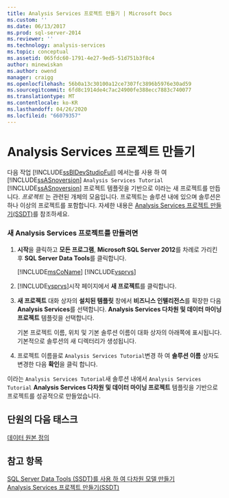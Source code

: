 ```yaml
---
title: Analysis Services 프로젝트 만들기 | Microsoft Docs
ms.custom: ''
ms.date: 06/13/2017
ms.prod: sql-server-2014
ms.reviewer: ''
ms.technology: analysis-services
ms.topic: conceptual
ms.assetid: 065fdc60-1791-4e27-9ed5-51d751b3f8c4
author: minewiskan
ms.author: owend
manager: craigg
ms.openlocfilehash: 56b0a13c30100a12ce7307fc3896b5976e30ad59
ms.sourcegitcommit: 6fd8c1914de4c7ac24900fe388ecc7883c740077
ms.translationtype: MT
ms.contentlocale: ko-KR
ms.lasthandoff: 04/26/2020
ms.locfileid: "66079357"
---
```

# <a name="creating-an-analysis-services-project"></a>Analysis Services 프로젝트 만들기
  다음 작업 [!INCLUDE[ssBIDevStudioFull](../includes/ssbidevstudiofull-md.md)] 에서는를 사용 하 여 [!INCLUDE[ssASnoversion](../includes/ssasnoversion-md.md)] `Analysis Services Tutorial` [!INCLUDE[ssASnoversion](../includes/ssasnoversion-md.md)] 프로젝트 템플릿을 기반으로 이라는 새 프로젝트를 만듭니다. *프로젝트* 는 관련된 개체의 모음입니다. 프로젝트는 솔루션 내에 있으며 솔루션은 하나 이상의 프로젝트를 포함합니다. 자세한 내용은 [Analysis Services 프로젝트 만들기&#40;SSDT&#41;](multidimensional-models/create-an-analysis-services-project-ssdt.md)를 참조하세요.  
  
### <a name="to-create-a-new-analysis-services-project"></a>새 Analysis Services 프로젝트를 만들려면  
  
1.  **시작**을 클릭하고 **모든 프로그램**, **Microsoft SQL Server 2012**를 차례로 가리킨 후 **SQL Server Data Tools**를 클릭합니다.  
  
     [!INCLUDE[msCoName](../includes/msconame-md.md)] [!INCLUDE[vsprvs](../includes/vsprvs-md.md)]  
  
2.  [!INCLUDE[vsprvs](../includes/vsprvs-md.md)]시작 페이지에서 **새 프로젝트**를 클릭합니다.  
  
3.  **새 프로젝트** 대화 상자의 **설치된 템플릿** 창에서 **비즈니스 인텔리전스**를 확장한 다음 **Analysis Services**를 선택합니다. **Analysis Services 다차원 및 데이터 마이닝 프로젝트** 템플릿을 선택합니다.  
  
     기본 프로젝트 이름, 위치 및 기본 솔루션 이름이 대화 상자의 아래쪽에 표시됩니다. 기본적으로 솔루션의 새 디렉터리가 생성됩니다.  
  
4.  프로젝트 이름을로 `Analysis Services Tutorial`변경 하 여 **솔루션 이름** 상자도 변경한 다음 **확인**을 클릭 합니다.  
  
 이라는 `Analysis Services Tutorial`새 솔루션 내에서 `Analysis Services Tutorial` **Analysis Services 다차원 및 데이터 마이닝 프로젝트** 템플릿을 기반으로 프로젝트를 성공적으로 만들었습니다.  
  
## <a name="next-task-in-lesson"></a>단원의 다음 태스크  
 [데이터 원본 정의](lesson-1-2-defining-a-data-source.md)  
  
## <a name="see-also"></a>참고 항목  
 [SQL Server Data Tools &#40;SSDT&#41;를 사용 하 여 다차원 모델 만들기](multidimensional-models/creating-multidimensional-models-using-sql-server-data-tools-ssdt.md)   
 [Analysis Services 프로젝트 만들기&#40;SSDT&#41;](multidimensional-models/create-an-analysis-services-project-ssdt.md)  
  
  
